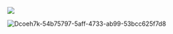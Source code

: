    ![                             ](https://komarev.com/ghpvc/?username=your-github-username&color=red&label=aura🔥&style=plastic&base=80000000)



![Dcoeh7k-54b75797-5aff-4733-ab99-53bcc625f7d8](https://github.com/user-attachments/assets/b39ef01f-f8ad-4475-b6c8-9390c47978b7)
